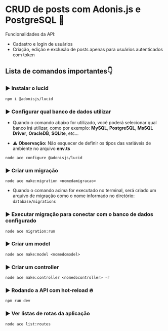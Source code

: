 # CRUD de posts com Adonis.js  e PostgreSQL :rocket:

Funcionalidades da API: 
- Cadastro e login de usuários
- Criação, edição e exclusão de posts apenas para usuários autenticados com token

## Lista de comandos importantes:point_down:

### :arrow_forward: Instalar o lucid

```
npm i @adonisjs/lucid
```

### :arrow_forward: Configurar qual banco de dados utilizar

- Quando o comando abaixo for utilizado, você poderá selecionar qual banco irá utilizar, como por exemplo: **MySQL**, **PostgreSQL**, **MsSQL Driver**, **OracleDB**, **SQLite**, etc...

- :warning: **Observação:** Não esquecer de definir os tipos das variáveis de ambiente no arquivo **env.ts**

```
node ace configure @adonisjs/lucid
```

### :arrow_forward: Criar um migração

```
node ace make:migration <nomedamigracao>
```

- Quando o comando acima for executado no  terminal, será criado um arquivo de migração como o nome informado no diretório: <code>database/migrations</code>

### :arrow_forward: Executar migração para conectar com o banco de dados configurado

```
node ace migration:run
```

### :arrow_forward: Criar um model

```
node ace make:model <nomedomodel>
```

### :arrow_forward: Criar um controller

```
node ace make:controller <nomedocontroller> -r
```

### :arrow_forward: Rodando a API com hot-reload :fire:

```
npm run dev
```

### :arrow_forward: Ver listas de rotas da aplicação

```
node ace list:routes
